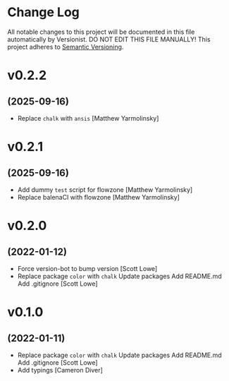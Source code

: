 # Change Log

All notable changes to this project will be documented in this file
automatically by Versionist. DO NOT EDIT THIS FILE MANUALLY!
This project adheres to [Semantic Versioning](http://semver.org/).

# v0.2.2
## (2025-09-16)

* Replace `chalk` with `ansis` [Matthew Yarmolinsky]

# v0.2.1
## (2025-09-16)

* Add dummy `test` script for flowzone [Matthew Yarmolinsky]
* Replace balenaCI with flowzone [Matthew Yarmolinsky]

# v0.2.0
## (2022-01-12)

* Force version-bot to bump version [Scott Lowe]
* Replace package `color` with `chalk` Update packages Add README.md Add .gitignore [Scott Lowe]

# v0.1.0
## (2022-01-11)

* Replace package `color` with `chalk` Update packages Add README.md Add .gitignore [Scott Lowe]
* Add typings [Cameron Diver]
